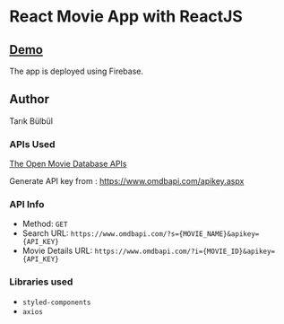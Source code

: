 # React Movie App with ReactJS

## [Demo](https://react-movie-app-f93a8.firebaseapp.com/)

The app is deployed using Firebase.

## Author 

Tarık Bülbül
### APIs Used
[The Open Movie Database APIs](https://www.omdbapi.com/)

Generate API key from : https://www.omdbapi.com/apikey.aspx

### API Info
* Method: `GET`
* Search URL: `https://www.omdbapi.com/?s={MOVIE_NAME}&apikey={API_KEY}`
* Movie Details URL: `https://www.omdbapi.com/?i={MOVIE_ID}&apikey={API_KEY}`


### Libraries used
* `styled-components`
* `axios`